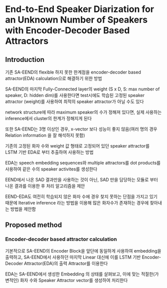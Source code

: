 # End-to-End Speaker Diarization for an Unknown Number of Speakers with Encoder-Decoder Based Attractors


## Introduction

기존 SA-EEND의 flexible 하지 못한 한계점을 encoder-decoder based attractor(EDA) calculation으로 해결하기 위한 방법

SA-EEND의 마지막 Fully-Connected layer의 weight (S x D, S: max number of speaker, D: hidden dim)를 사용한다면 test시에도 학습된 고정된 speaker attractor (weight)를 사용하여 최적의 speaker attractor가 아닐 수도 있다

network structure에 따라 maximum speaker의 수가 정해져 있다면, 실제 사용하는 inference에서 cluster의 한계가 정해지게 된다
 
또한 SA-EEND는 3명 이상인 경우, x-vector 보다 성능이 좋지 않음(여러 명의 경우 Relation information 을 잘 해석하지 못함)

기존의 고정된 화자 수와 weight 값 형태로 고정되어 있던 speaker attractor를 LSTM 기반 EDA로 부터 추출하여 사용하는 방법

EDA는 speech embedding sequences와 multiple attractors를 dot products를 사용하여 같은 수의 speaker activites를 생성한다

EEND에서 나온 SAD 결과만을 사용하는 것이 아닌, SAD 만을 담당하는 모듈로 부터 나온 결과를 이용한 후 처리 알고리즘을 제안

EEND-EDA도 여전히 학습되지 않은 화자 수에 경우 찾지 못하는 단점을 가지고 있기 때문에
Iterative inference 라는 방법을 이용해 많은 화자수가 존재하는 경우에 찾아내는 방법을 제안함


## Proposed method

### Encoder-decoder based attractor calculation

기본적으로 SA-EEND의 Encoder Block을 앞단에 동일하게 사용하여 embedding을 출력하고,
SA-EEND에서 사용하던 마지막 Linear 대신에 이를 LSTM 기반 Encoder-Decoder Attractor(EDA)의 출력 Attractor를 이용한다

EDA는 SA-EEND에서 생성한 Embedding 의 상태를 살펴보고, 이에 맞는 적절한(가변적인) 화자 수와 Speaker Attractor vector를 생성하여 처리한다




















